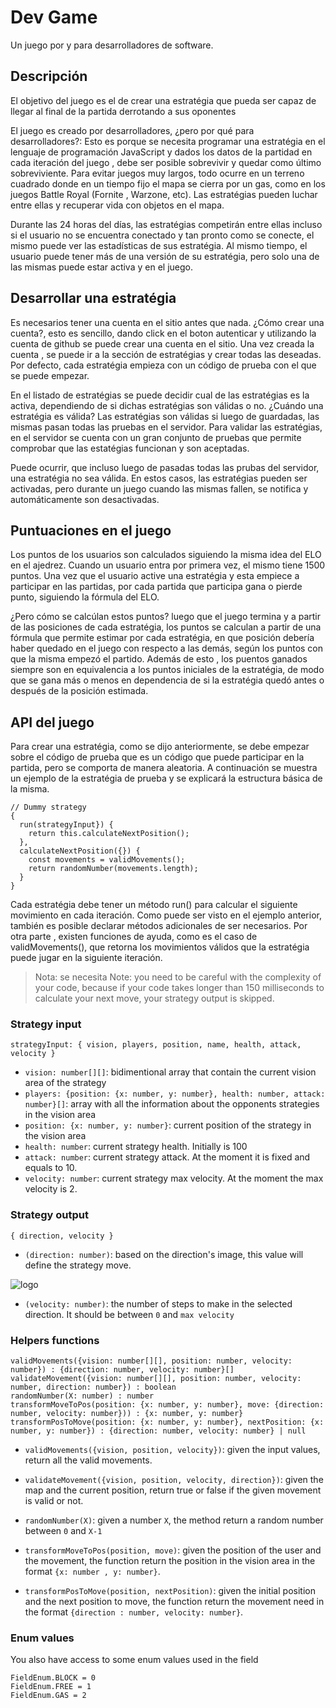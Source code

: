 # Dev Game

Un juego por y para desarrolladores de software.

## Descripción

El objetivo del juego es el de crear una estratégia que pueda ser capaz de llegar al final de la partida derrotando a
 sus oponentes 

El juego es creado por desarrolladores, ¿pero por qué para desarrolladores?: Esto es porque se necesita programar una
 estratégia en el lenguaje de programación JavaScript y dados los datos de la partidad en cada iteración del juego
 , debe ser posible sobrevivir y quedar como último sobreviviente. Para evitar juegos muy largos, todo ocurre en un
  terreno cuadrado donde en un tiempo fijo el mapa se cierra por un gas, como en los juegos Battle Royal (Fornite
  , Warzone, etc). Las estratégias pueden luchar entre ellas y recuperar vida con objetos en el mapa. 

Durante las 24 horas del días, las estratégias competirán entre ellas incluso si el usuario no se encuentra conectado
 y tan pronto como se conecte, el mismo puede ver las estadísticas de sus estratégia. Al mismo tiempo, el usuario
  puede tener más de una versión de su estratégia, pero solo una de las mismas puede estar activa y en el juego.

## Desarrollar una estratégia

Es necesarios tener una cuenta en el sitio antes que nada. ¿Cómo crear una cuenta?, esto es sencillo, dando click en
 el boton autenticar y utilizando la cuenta de github se puede crear una cuenta en el sitio. Una vez creada la cuenta
 , se puede ir a la sección de estratégias y crear todas las deseadas. Por defecto, cada estratégia empieza con un
  código de prueba con el que se puede empezar.

En el listado de estratégias se puede decidir cual de las estratégias es la activa, dependiendo de si dichas estratégias
 son válidas o no. ¿Cuándo una estratégia es válida? Las estratégias son válidas si luego de guardadas, las mismas
  pasan todas las pruebas en el servidor. Para validar las estratégias, en el servidor se cuenta con un gran conjunto
   de pruebas que permite comprobar que las estatégias funcionan y son aceptadas. 
     
Puede ocurrir, que incluso luego de pasadas todas las prubas del servidor, una estratégia no sea válida. En estos
 casos, las estratégias pueden ser activadas, pero durante un juego cuando las mismas fallen, se notifica y automáticamente
  son desactivadas.

## Puntuaciones en el juego

Los puntos de los usuarios son calculados siguiendo la misma idea del ELO en el ajedrez. Cuando un usuario entra por
 primera vez, el mismo tiene 1500 puntos. Una vez que el usuario active una estratégia y esta empiece a participar en
  las partidas, por cada partida que participa gana o pierde punto, siguiendo la fórmula del ELO.

¿Pero cómo se calcúlan estos puntos? luego que el juego termina y a partir de las posiciones de cada estratégia, los
 puntos se calculan a partir de una fórmula que permite estimar por cada estratégia, en que posición debería haber
  quedado en el juego con respecto a las demás, según los puntos con que la misma empezó el partido. Además de esto
  , los puentos ganados siempre son en equivalencia a los puntos iniciales de la estratégia, de modo que se gana más
   o menos en dependencia de si la estratégia quedó antes o después de la posición estimada.

## API del juego

Para crear una estratégia, como se dijo anteriormente, se debe empezar sobre el código de prueba que es un código que
 puede participar en la partida, pero se comporta de manera aleatoria. A continuación se muestra un ejemplo de la
  estratégia de prueba y se explicará la estructura básica de la misma.

```
// Dummy strategy
{
  run(strategyInput}) {
    return this.calculateNextPosition();
  },
  calculateNextPosition({}) {
    const movements = validMovements();
    return randomNumber(movements.length);
  }
}
```

Cada estratégia debe tener un método run() para calcular el siguiente movimiento en cada iteración. Como puede ser
 visto en el ejemplo anterior, también es posible declarar métodos adicionales de ser necesarios. Por otra parte
 , existen funciones de ayuda, como es el caso de validMovements(), que retorna los movimientos válidos que la 
  estratégia puede jugar en la siguiente iteración.

> Nota: se necesita 
> Note: you need to be careful with the complexity of your code, because if your code takes longer than 150
> milliseconds to calculate your next move, your strategy output is skipped.

### Strategy input

```
strategyInput: { vision, players, position, name, health, attack, velocity }
```

- `vision: number[][]`: bidimentional array that contain the current vision area of the strategy
- `players: {position: {x: number, y: number}, health: number, attack: number}[]`: array with all the information about
 the opponents strategies in the vision area
- `position: {x: number, y: number}`: current position of the strategy in the vision area
- `health: number`: current strategy health. Initially is 100
- `attack: number`: current strategy attack. At the moment it is fixed and equals to 10.
- `velocity: number`: current strategy max velocity. At the moment the max velocity is 2.

### Strategy output

```
{ direction, velocity }
```

- `(direction: number)`: based on the direction's image, this value will define the strategy move.

![logo](./directions.png)

- `(velocity: number)`: the number of steps to make in the selected direction. It should be between `0` and `max velocity`

### Helpers functions

```
validMovements({vision: number[][], position: number, velocity: number}) : {direction: number, velocity: number}[]
validateMovement({vision: number[][], position: number, velocity: number, direction: number}) : boolean
randomNumber(X: number) : number
transformMoveToPos(position: {x: number, y: number}, move: {direction: number, velocity: number})) : {x: number, y: number}
transformPosToMove(position: {x: number, y: number}, nextPosition: {x: number, y: number}) : {direction: number, velocity: number} | null
```

- `validMovements({vision, position, velocity})`: given the input values, return all the
 valid movements.

- `validateMovement({vision, position, velocity, direction})`: given the map and the
 current position, return true or false if the given movement is valid or
 not.

- `randomNumber(X)`: given a number `X`, the method return a random number between `0` and `X-1` 

- `transformMoveToPos(position, move)`: given the
 position of the user and the movement, the function return the position in the vision area in the format `{x: number
 , y: number}`.

- `transformPosToMove(position, nextPosition)`: given the initial
 position and the next position to move, the function return the movement need in the format `{direction
 : number, velocity: number}`.

### Enum values

You also have access to some enum values used in the field

```
FieldEnum.BLOCK = 0
FieldEnum.FREE = 1
FieldEnum.GAS = 2
```
